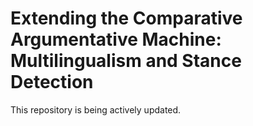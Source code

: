 # Extending the Comparative Argumentative Machine: Multilingualism and Stance Detection

This repository is being actively updated.
